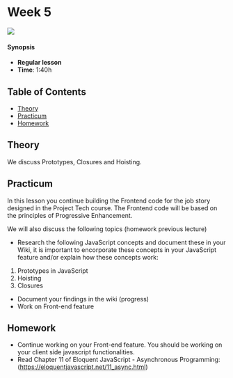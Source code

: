 <!--lint disable no-html-->

# Week 5

![][cover]

#### Synopsis

* **Regular lesson**
* **Time**: 1:40h

## Table of Contents

* [Theory](#theory)
* [Practicum](#practicum)
* [Homework](#homework)

## Theory

We discuss Prototypes, Closures and Hoisting. 

## Practicum

In this lesson you continue building the Frontend code for the job story designed in the Project Tech course. The Frontend code will be based on the principles of Progressive Enhancement.

We will also discuss the following topics (homework previous lecture)

* Research the following JavaScript concepts and document these in your Wiki, it is important to encorporate these concepts in your JavaScript feature and/or explain how these concepts work:

1. Prototypes in JavaScript
2. Hoisting
3. Closures

* Document your findings in the wiki (progress)
* Work on Front-end feature

## Homework

* Continue working on your Front-end feature. You should be working on your client side javascript functionalities.
* Read Chapter 11 of Eloquent JavaScript - Asynchronous Programming: (https://eloquentjavascript.net/11_async.html)

[cover]: https://eloquentjavascript.net/img/chapter_picture_11.jpg
